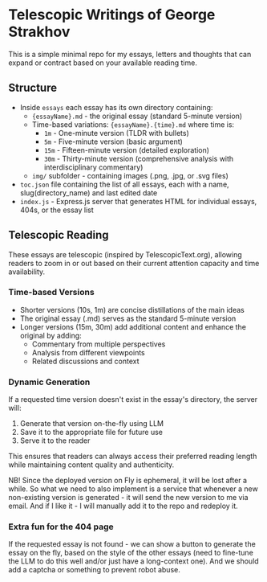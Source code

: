 # Telescopic Writings of George Strakhov

This is a simple minimal repo for my essays, letters and thoughts that can expand or contract based on your available reading time.

## Structure

- Inside `essays` each essay has its own directory containing:
  - `{essayName}.md` - the original essay (standard 5-minute version)
  - Time-based variations: `{essayName}.{time}.md` where time is:
    - `1m` - One-minute version (TLDR with bullets)
    - `5m` - Five-minute version (basic argument)
    - `15m` - Fifteen-minute version (detailed exploration)
    - `30m` - Thirty-minute version (comprehensive analysis with interdisciplinary commentary)
  - `img/` subfolder - containing images (.png, .jpg, or .svg files)
- `toc.json` file containing the list of all essays, each with a name, slug(directory_name) and last edited date
- `index.js` - Express.js server that generates HTML for individual essays, 404s, or the essay list

## Telescopic Reading

These essays are telescopic (inspired by TelescopicText.org), allowing readers to zoom in or out based on their current attention capacity and time availability.

### Time-based Versions

- Shorter versions (10s, 1m) are concise distillations of the main ideas
- The original essay (.md) serves as the standard 5-minute version
- Longer versions (15m, 30m) add additional content and enhance the original by adding:
  - Commentary from multiple perspectives
  - Analysis from different viewpoints
  - Related discussions and context

### Dynamic Generation

If a requested time version doesn't exist in the essay's directory, the server will:
1. Generate that version on-the-fly using LLM
2. Save it to the appropriate file for future use
3. Serve it to the reader

This ensures that readers can always access their preferred reading length while maintaining content quality and authenticity.

NB! Since the deployed version on Fly is ephemeral, it will be lost after a while. So what we need to also implement is a service that whenever a new non-existing version is generated - it will send the new version to me via email. And if I like it - I will manually add it to the repo and redeploy it.

### Extra fun for the 404 page

If the requested essay is not found - we can show a button to generate the essay on the fly, based on the style of the other essays
(need to fine-tune the LLM to do this well and/or just have a long-context one).
And we should add a captcha or something to prevent robot abuse.